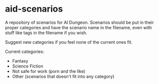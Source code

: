 # aid-scenarios
A repository of scenarios for AI Dungeon. Scenarios should be put in their proper categories and have the scenario name in the filename, even with stuff like tags in the filename if you wish.

Suggest new categories if you feel none of the current ones fit.

Current categories:
- Fantasy
- Science Fiction
- Not safe for work (porn and the like)
- Other (scenarios that doesn't fit into any category)
